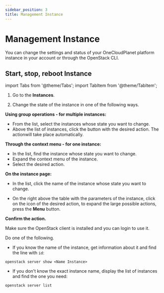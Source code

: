 ```yaml
---
sidebar_position: 3
title: Management Instance
---
```


# Management Instance

You can change the settings and status of your OneCloudPlanet platform instance in your account or through the OpenStack CLI.

## Start, stop, reboot Instance

import Tabs from '@theme/Tabs';
import TabItem from '@theme/TabItem';

<Tabs>
  <TabItem value="personal-area" label="Personal Area" default>

1. Go to the **Instances**.

2. Change the state of the instance in one of the following ways.

**Using group operations - for multiple instances:**

- From the list, select the instances whose state you want to change.
- Above the list of instances, click the button with the desired action. The actionwill take place automatically.

**Through the context menu - for one instance:**

- In the list, find the instance whose state you want to change.
- Expand the context menu of the instance.
- Select the desired action.

**On the instance page:**

- In the list, click the name of the instance whose state you want to change.

- On the right above the table with the parameters of the instance, click on the icon of the desired action, to expand the large possible actions, press the **Menu** button.

**Confirm the action.**   

  </TabItem>

  <TabItem value="openstack" label="Openstack CLI">
    

Make sure the OpenStack client is installed and you can login to use it.

Do one of the following.

- If you know the name of the instance, get information about it and find the line with `id`:

```
openstack server show <Name Instance>
```

- If you don't know the exact instance name, display the list of instances and find the one you need:

```
openstack server list
```

  </TabItem>
</Tabs>
